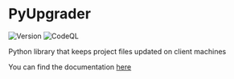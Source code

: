# PyUpgrader

![Version](https://img.shields.io/badge/Version-1.0.6b1-blue)
![CodeQL](https://github.com/Trogiken/PyUpgrader/actions/workflows/codeql.yml/badge.svg)

Python library that keeps project files updated on client machines

You can find the documentation [here](https://github.com/Trogiken/PyUpgrader/wiki/)
